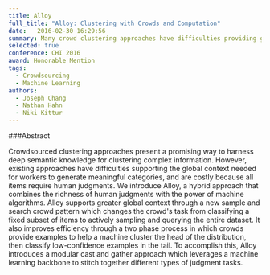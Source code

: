 ```yaml
---
title: Alloy
full_title: "Alloy: Clustering with Crowds and Computation"
date:   2016-02-30 16:29:56
summary: Many crowd clustering approaches have difficulties providing global context to workers in order to generate meaningful categories. Alloy uses a sample-and-search technique to provide global context, and combines the deep semantic knowledge from human computation and the scalability of machine learning models to create rich structures from unorganized documents with high quality and efficiency
selected: true
conference: CHI 2016
award: Honorable Mention
tags:
  - Crowdsourcing
  - Machine Learning
authors:
  - Joseph Chang
  - Nathan Hahn
  - Niki Kittur
---
```


###Abstract

Crowdsourced clustering approaches present a promising way to harness deep semantic knowledge for clustering complex information. However, existing approaches have difficulties supporting the global context needed for workers to generate meaningful categories, and are costly because all items require human judgments. We introduce Alloy, a hybrid approach that combines the richness of human judgments with the power of machine algorithms. Alloy supports greater global context through a new sample and search crowd pattern which changes the crowd's task from classifying a fixed subset of items to actively sampling and querying the entire dataset. It also improves efficiency through a two phase process in which crowds provide examples to help a machine cluster the head of the distribution, then classify low-confidence examples in the tail. To accomplish this, Alloy introduces a modular cast and gather approach which leverages a machine learning backbone to stitch together different types of judgment tasks.

